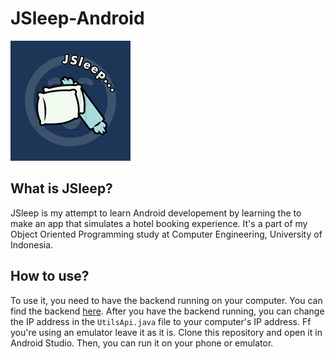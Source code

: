 # JSleep-Android
![JSleep](app/src/main/res/mipmap-xxxhdpi/ic_launcher.png)
## What is JSleep?
JSleep is my attempt to learn Android developement by learning the to make an app that simulates a hotel booking experience.
It's a part of my Object Oriented Programming study at Computer Engineering, University of Indonesia.
## How to use?
To use it, you need to have the backend running on your computer. You can find the backend [here](github.com/irbirojodoh/JSleep).
After you have the backend running, you can change the IP address in the `UtilsApi.java` file to your computer's IP address. Ff you're using an emulator leave it as it is.
Clone this repository and open it in Android Studio. Then, you can run it on your phone or emulator.



